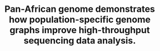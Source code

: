 ---
authors: Tetikol HS, Turgut D, Narci K, Budak G, Kalay O, Arslan E, Demirkaya-Budak
  S, Dolgoborodov A, Kabakci-Zorlu D, Semenyuk V, Jain A, Davis-Dusenbery BN
carousel: false
dccs:
- Kids First
doi: 10.1038/s41467-022-31724-3
featured: false
issue: '1'
journal: Nature communications
keywords: '["Genome, Human", "Data Analysis", "Genomics", "Sequence Analysis, DNA",
  "High-Throughput Nucleotide Sequencing", "Humans", "Software"]'
landmark: false
layout: ../../layouts/Publication.astro
page: '4384'
pmcid: PMC9352875
pmid: 35927245
title: Pan-African genome demonstrates how population-specific genome graphs improve
  high-throughput sequencing data analysis.
volume: '13'
year: 2022

---